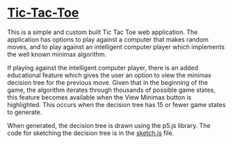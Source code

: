 # [Tic-Tac-Toe](README.md)
This is a simple and custom built Tic Tac Toe web application. The application has options to play against a computer that makes random moves, and  to play against an intelligent computer player which implements the well known minimax algorithm. 

If playing against the intelligent computer player, there is an added educational feature which gives the user an option to view the minimax decision tree for the previous move.  Given that in the beginning of the game, the algorithm iterates through thousands of possible game states, this feature becomes available when the View Minimax button is highlighted.  This occurs when the decision tree has 15 or fewer game states to generate.

When generated, the decision tree is drawn using the p5.js library.  The code for sketching the decision tree is in the [sketch.js](js/sketch.js) file.

